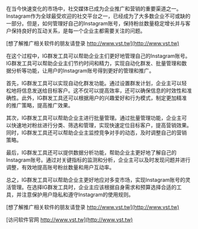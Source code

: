 在当今快速变化的市场中，社交媒体已成为企业推广和营销的重要渠道之一。Instagram作为全球最受欢迎的社交平台之一，已经成为了大多数企业不可或缺的一部分。但是，如何管理好自己的Instagram账号，保持粉丝数量稳定增长并与客户保持良好的互动关系，是每一个企业主都需要关注的问题。

[想了解推广相关软件的朋友请登录 http://www.vst.tw](http://www.vst.tw)

在这个过程中，IG群发工具可以帮助企业主们更好地管理自己的Instagram账号。IG群发工具可以帮助企业主们节约时间和精力，实现自动化群发、批量管理和数据分析等功能，让用户的Instagram账号得到更好的管理和推广。

首先，IG群发工具可以实现自动化群发功能。通过设置群发计划，企业主可以轻松地将信息发送给目标客户。这不仅可以提高效率，还可以确保信息的时效性和准确性。此外，IG群发工具还可以根据用户的兴趣爱好和行为模式，制定更加精准的推广策略，提高推广效果。

其次，IG群发工具可以帮助企业主进行批量管理。通过批量管理功能，企业主可以快速地对粉丝进行分类、筛选和管理，实现快速定位目标客户，提高营销效果。同时，IG群发工具还可以帮助企业主监控竞争对手的动态，及时调整自己的营销策略。

最后，IG群发工具还可以提供数据分析功能，帮助企业主更好地了解自己的Instagram账号。通过对关键指标的监测和分析，企业主可以及时发现问题并进行调整，有效地提高账号粉丝数量和用户互动率。

总之，IG群发工具可以帮助企业主更好地应对多变市场，实现Instagram账号的灵活管理。在选择IG群发工具时，企业主应该根据自身需求和预算选择合适的工具，并注意保护用户隐私和遵守Instagram的使用规则。

[想了解推广相关软件的朋友请登录 http://www.vst.tw](http://www.vst.tw)


[访问软件官网 http://www.vst.tw](http://www.vst.tw)
